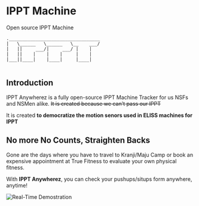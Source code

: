 # IPPT Machine
Open source IPPT Machine

```
.__________________________________
|   \______   \______   \__    ___/
|   ||     ___/|     ___/ |    |   
|   ||    |    |    |     |    |   
|___||____|    |____|     |____|   
                                                                                                                                                                                            
```
## Introduction
IPPT Anywherez is a fully open-source IPPT Machine Tracker for us NSFs and NSMen alike. ~~It is created because we can't pass our IPPT~~ 

It is created **to democratize the motion senors used in ELISS machines for IPPT**

## No more No Counts, Straighten Backs
Gone are the days where you have to travel to Kranji/Maju Camp or book an expensive appointment at True Fitness to evaluate your own physical fitness. 

With **IPPT Anywherez**, you can check your pushups/situps form anywhere, anytime! 

![Real-Time Demostration](https://github.com/btjm123/ippt-machine/blob/master/output.gif)






